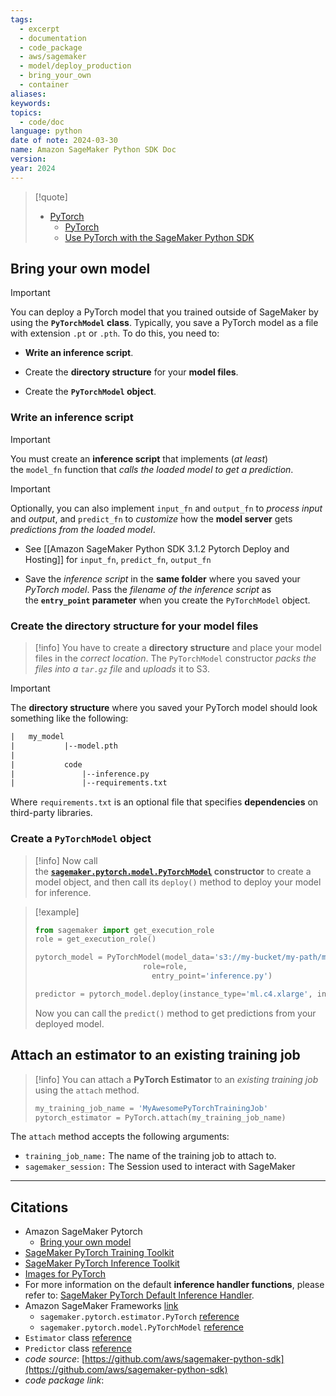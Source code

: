 ```yaml
---
tags:
  - excerpt
  - documentation
  - code_package
  - aws/sagemaker
  - model/deploy_production
  - bring_your_own
  - container
aliases: 
keywords: 
topics:
  - code/doc
language: python
date of note: 2024-03-30
name: Amazon SageMaker Python SDK Doc
version: 
year: 2024
---
```



>[!quote]
> - [PyTorch](https://sagemaker.readthedocs.io/en/stable/frameworks/pytorch/index.html)
>     - [PyTorch](https://sagemaker.readthedocs.io/en/stable/frameworks/pytorch/sagemaker.pytorch.html)
>     - [Use PyTorch with the SageMaker Python SDK](https://sagemaker.readthedocs.io/en/stable/frameworks/pytorch/using_pytorch.html)

## Bring your own model

> [!important]
> You can deploy a PyTorch model that you trained outside of SageMaker by using the **`PyTorchModel` class**. Typically, you save a PyTorch model as a file with extension `.pt` or `.pth`. To do this, you need to:
> 
> - **Write an inference script**.
>     
> - Create the **directory structure** for your **model files**.
>     
> - Create the **`PyTorchModel` object**.
> 

### Write an inference script

>[!important]
>You must create an **inference script** that implements (*at least*) the `model_fn` function that *calls the loaded model to get a prediction*.

> [!important]
> Optionally, you can also implement `input_fn` and `output_fn` to *process input* and *output*, and `predict_fn` to *customize* how the **model server** gets *predictions from the loaded model*.

- See [[Amazon SageMaker Python SDK 3.1.2 Pytorch Deploy and Hosting]] for `input_fn`, `predict_fn`, `output_fn`
  
- Save the *inference script* in the **same folder** where you saved your *PyTorch model*. Pass the *filename of the inference script* as the **`entry_point` parameter** when you create the `PyTorchModel` object.

### Create the directory structure for your model files

>[!info]
>You have to create a **directory structure** and place your model files in the *correct location*. The `PyTorchModel` constructor *packs the files into a `tar.gz` file* and *uploads* it to S3.

> [!important]
> The **directory structure** where you saved your PyTorch model should look something like the following:
> ```txt
> |   my_model
> |           |--model.pth
> |
> |           code
> |               |--inference.py
> |               |--requirements.txt
> ```
> Where `requirements.txt` is an optional file that specifies **dependencies** on third-party libraries.

### Create a `PyTorchModel` object

> [!info]
> Now call the **[`sagemaker.pytorch.model.PyTorchModel`](https://sagemaker.readthedocs.io/en/stable/frameworks/pytorch/sagemaker.pytorch.html#sagemaker.pytorch.model.PyTorchModel "sagemaker.pytorch.model.PyTorchModel") constructor** to create a model object, and then call its `deploy()` method to deploy your model for inference.

>[!example]
> ```python
> from sagemaker import get_execution_role
> role = get_execution_role()
> 
> pytorch_model = PyTorchModel(model_data='s3://my-bucket/my-path/model.tar.gz', 
> 						  role=role,
>                           entry_point='inference.py')
> 
> predictor = pytorch_model.deploy(instance_type='ml.c4.xlarge', initial_instance_count=1)
> ```
> Now you can call the `predict()` method to get predictions from your deployed model.


## Attach an estimator to an existing training job

>[!info]
>You can attach a **PyTorch Estimator** to an *existing training job* using the `attach` method.
> ```python
> my_training_job_name = 'MyAwesomePyTorchTrainingJob'
> pytorch_estimator = PyTorch.attach(my_training_job_name)
> ```
> 

The `attach` method accepts the following arguments:
- `training_job_name:` The name of the training job to attach to.
- `sagemaker_session:` The Session used to interact with SageMaker




----------
##  Citations

- Amazon SageMaker Pytorch
	- [Bring your own model](https://sagemaker.readthedocs.io/en/stable/frameworks/pytorch/using_pytorch.html#id38)
- [SageMaker PyTorch Training Toolkit](https://github.com/aws/sagemaker-pytorch-training-toolkit)
- [SageMaker PyTorch Inference Toolkit](https://github.com/aws/sagemaker-pytorch-inference-toolkit)
- [Images for PyTorch](https://github.com/aws/deep-learning-containers/tree/master/pytorch)
- For more information on the default **inference handler functions**, please refer to: [SageMaker PyTorch Default Inference Handler](https://github.com/aws/sagemaker-pytorch-inference-toolkit/blob/master/src/sagemaker_pytorch_serving_container/default_pytorch_inference_handler.py).
- Amazon SageMaker Frameworks [link](https://sagemaker.readthedocs.io/en/stable/frameworks/index.html)
	- `sagemaker.pytorch.estimator.PyTorch`  [reference](https://sagemaker.readthedocs.io/en/stable/frameworks/pytorch/sagemaker.pytorch.html)
	- `sagemaker.pytorch.model.PyTorchModel` [reference](https://sagemaker.readthedocs.io/en/stable/frameworks/pytorch/sagemaker.pytorch.html#pytorch-model)
- `Estimator` class [reference](https://sagemaker.readthedocs.io/en/stable/api/training/estimators.html)
- `Predictor` class [reference](https://sagemaker.readthedocs.io/en/stable/api/inference/predictors.html)
- *code source*: [https://github.com/aws/sagemaker-python-sdk](https://github.com/aws/sagemaker-python-sdk)
- *code package link*: 

